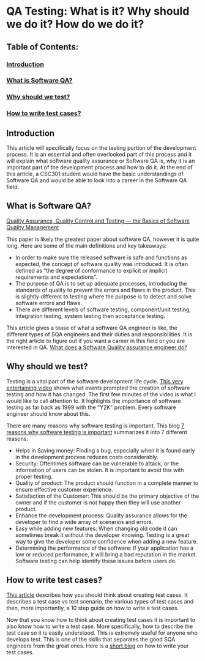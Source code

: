 # QA Testing: What is it? Why should we do it? How do we do it?

## Table of Contents:
### [Introduction](#introduction-1)
### [What is Software QA?](#what-is-software-qa-1)
### [Why should we test?](#why-should-we-test-1)
### [How to write test cases?](#how-to-write-test-cases-1)


## Introduction

This article will specifically focus on the testing portion of the development process. It is an essential and often overlooked part of this process and it will explain what software quality assurance or Software QA is, why it is an important part of the development process and how to do it.
At the end of this article, a CSC301 student would have the basic understandings of Software QA and would be able to look into a career in the Software QA field.


## What is Software QA?

[Quality Assurance, Quality Control and Testing — the Basics of Software Quality Management](https://www.altexsoft.com/whitepapers/quality-assurance-quality-control-and-testing-the-basics-of-software-quality-management/)

This paper is likely the greatest paper about software QA, however it is quite long. Here are some of the main definitions and key takeaways:
- In order to make sure the released software is safe and functions as expected, the concept of software quality was introduced. It is often defined as “the degree of conformance to explicit or implicit requirements and expectations”.
- The purpose of QA is to set up adequate processes, introducing the standards of quality to prevent the errors and flaws in the product. This is slightly different to testing where the purpose is to detect and solve software errors and flaws.
- There are different levels of software testing, component/unit testing, integration testing, system testing then acceptance testing.


This article gives a tease of what a software QA engineer is like, the different types of SQA engineers and their duties and responsibilities. It is the right article to figure out if you want a career in this field or you are interested in QA.
[What does a Software Quality assurance engineer do?](https://www.careerexplorer.com/careers/software-quality-assurance-engineer/)

## Why should we test?

Testing is a vital part of the software development life cycle.
[This very entertaining video](https://youtu.be/oLc9gVM8FBM) shows what events prompted the creation of software testing and how it has changed. The first few minutes of the video is what I would like to call attention to. It highlights the importance of software testing as far back as 1999 with the "Y2K" problem. Every software engineer should know about this.


There are many reasons why software testing is important. This blog [7 reasons why software testing is important](https://www.indiumsoftware.com/blog/why-software-testing/) summarizes it into 7 different reasons:
- Helps in Saving money: Finding a bug, especially when it is found early in the development process reduces costs considerably.
- Security: Oftentimes software can be vulnerable to attack, or the information of users can be stolen. It is important to avoid this with proper testing.
- Quality of product: The product should function in a complete manner to ensure effective customer experience.
- Satisfaction of the Customer: This should be the primary objective of the owner and if the customer is not happy then they will use another product.
- Enhance the development process: Quality assurance allows for the developer to find a wide array of scenarios and errors.
- Easy while adding new features: When changing old code it can sometimes break it without the developer knowing. Testing is a great way to give the developer some confidence when adding a new feature.
- Determining the performance of the software: If your application has a low or reduced performance, it will bring a bad reputation in the market. Software testing can help identify these issues before users do.


## How to write test cases?

[This article](https://www.coursera.org/articles/how-to-write-test-cases) describes how you should think about creating test cases. It describes a test case vs test scenario, the various types of test cases and then, more importantly, a 10 step guide on how to write a test cases.

Now that you know how to think about creating test cases it is important to also know how to write a test case. More specifically, how to describe the test case so it is easily understood. This is extremely useful for anyone who develops test. This is one of the skills that separates the good SQA engineers from the great ones.
Here is a [short blog](https://blog.testlodge.com/how-to-write-test-cases-for-software-with-sample/) on how to write your test cases. 

